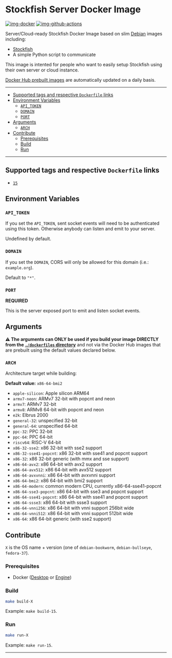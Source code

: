 # Stockfish Server Docker Image

[![img-docker]][link-docker]
[![img-github-actions]][link-github-actions]

Server/Cloud-ready Stockfish Docker Image based on slim [Debian][link-debian] images including:

- [Stockfish][link-stockfish]
- A simple Python script to communicate

This image is intented for people who want to easily setup Stockfish using their own server or cloud instance.

[Docker Hub prebuilt images][link-docker] are automatically updated on a daily basis.

---

- [Supported tags and respective `Dockerfile` links](#supported-tags-and-respective-dockerfile-links)
- [Environment Variables](#environment-variables)
  - [`API_TOKEN`](#api_token)
  - [`DOMAIN`](#domain)
  - [`PORT`](#port)
- [Arguments](#arguments)
  - [`ARCH`](#arch)
- [Contribute](#contribute)
  - [Prerequisites](#prerequisites)
  - [Build](#build)
  - [Run](#run)

---

## Supported tags and respective `Dockerfile` links

- [`15`](https://github.com/ivangabriele/docker-stockfish/blob/main/dockerfiles/15.Dockerfile)

## Environment Variables

### `API_TOKEN`

If you set the `API_TOKEN`, sent socket events will need to be authenticated using this token.
Otherwise anybody can listen and emit to your server.

Undefined by default.

### `DOMAIN`

If you set the `DOMAIN`, CORS will only be allowed for this domain (i.e.: `example.org`).

Default to `"*"`.

### `PORT`

**REQUIRED**

This is the server exposed port to emit and listen socket events.

## Arguments

**⚠️ The arguments can ONLY be used if you build your image DIRECTLY from the
[`./dockerfiles` directory](https://github.com/ivangabriele/docker-stockfish/tree/main/dockerfiles)**
and not via the Docker Hub images that are prebuilt using the default values declared below.

### `ARCH`

Architecture target while building:

**Default value:** `x86-64-bmi2`

- `apple-silicon`: Apple silicon ARM64
- `armv7-neon`: ARMv7 32-bit with popcnt and neon
- `armv7`: ARMv7 32-bit
- `armv8`: ARMv8 64-bit with popcnt and neon
- `e2k`: Elbrus 2000
- `general-32`: unspecified 32-bit
- `general-64`: unspecified 64-bit
- `ppc-32`: PPC 32-bit
- `ppc-64`: PPC 64-bit
- `riscv64`: RISC-V 64-bit
- `x86-32-sse2`: x86 32-bit with sse2 support
- `x86-32-sse41-popcnt`: x86 32-bit with sse41 and popcnt support
- `x86-32`: x86 32-bit generic (with mmx and sse support)
- `x86-64-avx2`: x86 64-bit with avx2 support
- `x86-64-avx512`: x86 64-bit with avx512 support
- `x86-64-avxvnni`: x86 64-bit with avxvnni support
- `x86-64-bmi2`: x86 64-bit with bmi2 support
- `x86-64-modern`: common modern CPU, currently x86-64-sse41-popcnt
- `x86-64-sse3-popcnt`: x86 64-bit with sse3 and popcnt support
- `x86-64-sse41-popcnt`: x86 64-bit with sse41 and popcnt support
- `x86-64-ssse3`: x86 64-bit with ssse3 support
- `x86-64-vnni256`: x86 64-bit with vnni support 256bit wide
- `x86-64-vnni512`: x86 64-bit with vnni support 512bit wide
- `x86-64`: x86 64-bit generic (with sse2 support)


## Contribute

`X` is the OS name + version (one of `debian-bookworm`, `debian-bullseye`, `fedora-37`).  
<!-- `y` is the architceture tag (`x86-64-avx2`).   -->

### Prerequisites

- Docker ([Desktop](https://docs.docker.com/desktop/) or [Engine](https://docs.docker.com/engine/install/))

### Build

```sh
make build-X
```

Example: `make build-15`.

### Run

```sh
make run-X
```

Example: `make run-15`.

---

[img-docker]: https://img.shields.io/docker/pulls/ivangabriele/stockfish?style=for-the-badge
[img-github-actions]:
  https://img.shields.io/github/actions/workflow/status/ivangabriele/docker-stockfish/main.yml?branch=main&label=Build&style=for-the-badge

[link-debian]: https://hub.docker.com/_/debian
[link-docker]: https://hub.docker.com/repository/docker/ivangabriele/stockfish
[link-github-actions]: https://github.com/ivangabriele/docker-stockfish/actions/workflows/main.yml?query=branch%3Amain
[link-stockfish]: https://github.com/official-stockfish/Stockfish#readme
